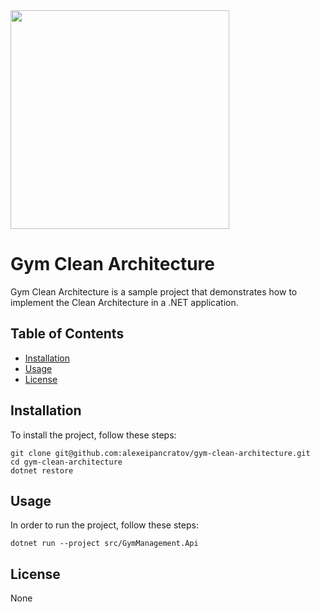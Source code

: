 <img src="https://github.com/alexeipancratov/gym-clean-architecture/assets/3188163/6dc0c717-1b7e-46f8-a34f-12f3d41c30aa" width=350 />

# Gym Clean Architecture

Gym Clean Architecture is a sample project that demonstrates how to implement the Clean Architecture in a .NET application.

## Table of Contents

- [Installation](#installation)
- [Usage](#usage)
- [License](#license)

## Installation

To install the project, follow these steps:
```
git clone git@github.com:alexeipancratov/gym-clean-architecture.git
cd gym-clean-architecture
dotnet restore
```

## Usage

In order to run the project, follow these steps:
```
dotnet run --project src/GymManagement.Api
```

## License

None
